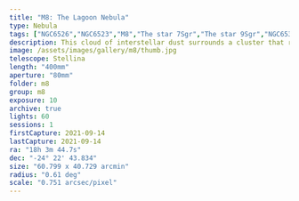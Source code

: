 ```yaml
---
title: "M8: The Lagoon Nebula"
type: Nebula
tags: ["NGC6526","NGC6523","M8","The star 7Sgr","The star 9Sgr","NGC6530","Lagoon Nebula"]
description: This cloud of interstellar dust surrounds a cluster that radiates energy to make the nebula glow.
image: /assets/images/gallery/m8/thumb.jpg
telescope: Stellina
length: "400mm"
aperture: "80mm"
folder: m8
group: m8
exposure: 10   
archive: true 
lights: 60
sessions: 1
firstCapture: 2021-09-14
lastCapture: 2021-09-14
ra: "18h 3m 44.7s"
dec: "-24° 22' 43.834"
size: "60.799 x 40.729 arcmin"
radius: "0.61 deg"
scale: "0.751 arcsec/pixel"
---
```

